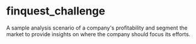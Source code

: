 # finquest_challenge
A sample analysis scenario of a company's profitability and segment the market to provide insights on where the company should focus its efforts. 
